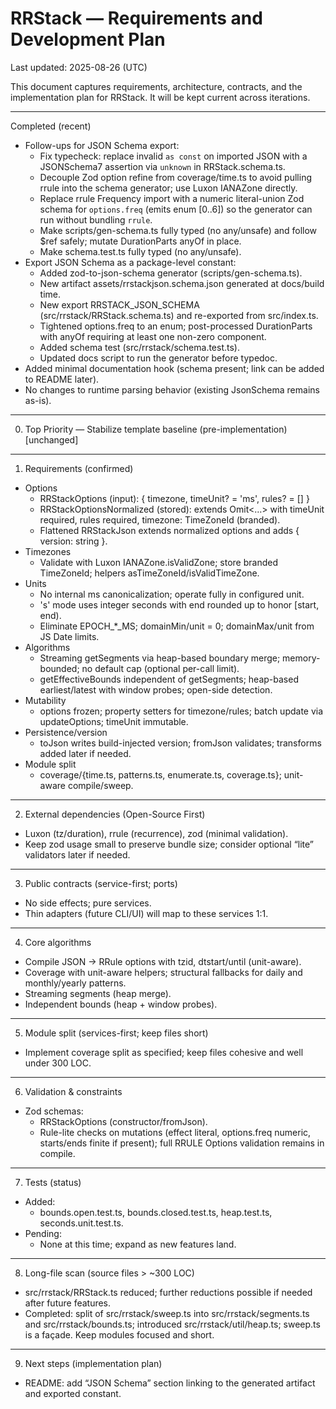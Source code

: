 # RRStack — Requirements and Development Plan

Last updated: 2025-08-26 (UTC)

This document captures requirements, architecture, contracts, and the implementation plan for RRStack. It will be kept current across iterations.

---

Completed (recent)

- Follow-ups for JSON Schema export:
  - Fix typecheck: replace invalid `as const` on imported JSON with a
    JSONSchema7 assertion via `unknown` in RRStack.schema.ts.
  - Decouple Zod option refine from coverage/time.ts to avoid pulling
    rrule into the schema generator; use Luxon IANAZone directly.
  - Replace rrule Frequency import with a numeric literal-union Zod
    schema for `options.freq` (emits enum [0..6]) so the generator can
    run without bundling `rrule`.
  - Make scripts/gen-schema.ts fully typed (no any/unsafe) and follow
    $ref safely; mutate DurationParts anyOf in place.
  - Make schema.test.ts fully typed (no any/unsafe).
- Export JSON Schema as a package-level constant:
  - Added zod-to-json-schema generator (scripts/gen-schema.ts).
  - New artifact assets/rrstackjson.schema.json generated at docs/build time.
  - New export RRSTACK_JSON_SCHEMA (src/rrstack/RRStack.schema.ts) and re-exported from src/index.ts.
  - Tightened options.freq to an enum; post-processed DurationParts with
    anyOf requiring at least one non-zero component.
  - Added schema test (src/rrstack/schema.test.ts).
  - Updated docs script to run the generator before typedoc.
- Added minimal documentation hook (schema present; link can be added to README later).
- No changes to runtime parsing behavior (existing JsonSchema remains as-is).

---

0. Top Priority — Stabilize template baseline (pre-implementation)
   [unchanged]

---

1. Requirements (confirmed)

- Options
  - RRStackOptions (input): { timezone, timeUnit? = 'ms', rules? = [] }
  - RRStackOptionsNormalized (stored): extends Omit<…> with timeUnit required, rules required, timezone: TimeZoneId (branded).
  - Flattened RRStackJson extends normalized options and adds { version: string }.
- Timezones
  - Validate with Luxon IANAZone.isValidZone; store branded TimeZoneId; helpers asTimeZoneId/isValidTimeZone.
- Units
  - No internal ms canonicalization; operate fully in configured unit.
  - 's' mode uses integer seconds with end rounded up to honor [start, end).
  - Eliminate EPOCH\_\*\_MS; domainMin/unit = 0; domainMax/unit from JS Date limits.
- Algorithms
  - Streaming getSegments via heap-based boundary merge; memory-bounded; no default cap (optional per-call limit).
  - getEffectiveBounds independent of getSegments; heap-based earliest/latest with window probes; open-side detection.
- Mutability
  - options frozen; property setters for timezone/rules; batch update via updateOptions; timeUnit immutable.
- Persistence/version
  - toJson writes build-injected version; fromJson validates; transforms added later if needed.
- Module split
  - coverage/{time.ts, patterns.ts, enumerate.ts, coverage.ts}; unit-aware compile/sweep.

---

2. External dependencies (Open-Source First)

- Luxon (tz/duration), rrule (recurrence), zod (minimal validation).
- Keep zod usage small to preserve bundle size; consider optional “lite” validators later if needed.

---

3. Public contracts (service-first; ports)

- No side effects; pure services.
- Thin adapters (future CLI/UI) will map to these services 1:1.

---

4. Core algorithms

- Compile JSON → RRule options with tzid, dtstart/until (unit-aware).
- Coverage with unit-aware helpers; structural fallbacks for daily and monthly/yearly patterns.
- Streaming segments (heap merge).
- Independent bounds (heap + window probes).

---

5. Module split (services-first; keep files short)

- Implement coverage split as specified; keep files cohesive and well under 300 LOC.

---

6. Validation & constraints

- Zod schemas:
  - RRStackOptions (constructor/fromJson).
  - Rule-lite checks on mutations (effect literal, options.freq numeric, starts/ends finite if present); full RRULE Options validation remains in compile.

---

7. Tests (status)

- Added:
  - bounds.open.test.ts, bounds.closed.test.ts, heap.test.ts, seconds.unit.test.ts.
- Pending:
  - None at this time; expand as new features land.

---

8. Long-file scan (source files > ~300 LOC)

- src/rrstack/RRStack.ts reduced; further reductions possible if needed after future features.
- Completed: split of src/rrstack/sweep.ts into src/rrstack/segments.ts and src/rrstack/bounds.ts; introduced src/rrstack/util/heap.ts; sweep.ts is a façade. Keep modules focused and short.

---

9. Next steps (implementation plan)

- README: add “JSON Schema” section linking to the generated artifact and exported constant.
